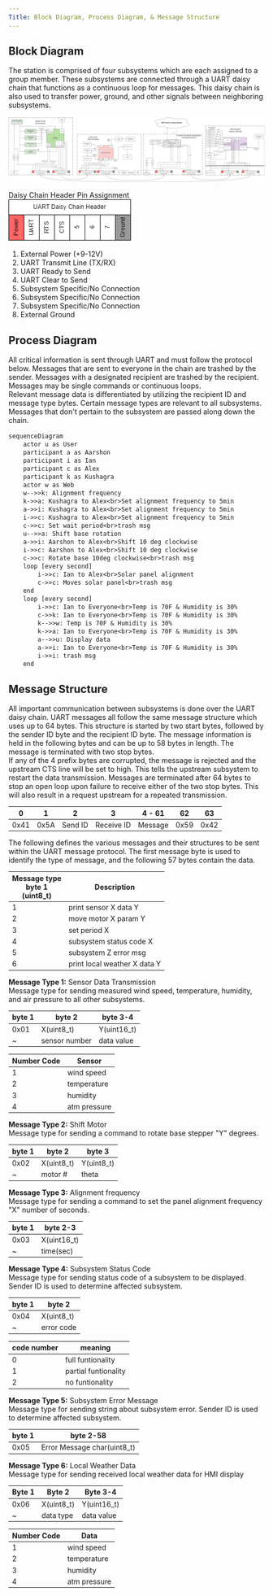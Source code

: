 ```yaml
---
Title: Block Diagram, Process Diagram, & Message Structure
---
```


## Block Diagram

The station is comprised of four subsystems which are each assigned to a group member. These subsystems are connected through a UART daisy chain that functions as a continuous loop for messages. This daisy chain is also used to transfer power, ground, and other signals between neighboring subsystems.

![block diagram](./assets/images/block.png)

Daisy Chain Header Pin Assignment  
![UART header](./assets/images/uart.png)

1. External Power (+9-12V)
2. UART Transmit Line (TX/RX)
3. UART Ready to Send
4. UART Clear to Send
5. Subsystem Specific/No Connection
6. Subsystem Specific/No Connection
7. Subsystem Specific/No Connection
8. External Ground

## Process Diagram

All critical information is sent through UART and must follow the protocol below. Messages that are sent to everyone in the chain are trashed by the sender. Messages with a designated recipient are trashed by the recipient. Messages may be single commands or continuous loops.  
Relevant message data is differentiated by utilizing the recipient ID and message type bytes. Certain message types are relevant to all subsystems. Messages that don't pertain to the subsystem are passed along down the chain.

``` mermaid
sequenceDiagram
    actor u as User
    participant a as Aarshon
    participant i as Ian
    participant c as Alex
    participant k as Kushagra
    actor w as Web
    w-->>k: Alignment frequency
    k->>a: Kushagra to Alex<br>Set alignment frequency to 5min
    a->>i: Kushagra to Alex<br>Set alignment frequency to 5min
    i->>c: Kushagra to Alex<br>Set alignment frequency to 5min
    c->>c: Set wait period<br>trash msg
    u-->>a: Shift base rotation
    a->>i: Aarshon to Alex<br>Shift 10 deg clockwise
    i->>c: Aarshon to Alex<br>Shift 10 deg clockwise
    c->>c: Rotate base 10deg clockwise<br>trash msg
    loop [every second]
        i->>c: Ian to Alex<br>Solar panel alignment
        c->>c: Moves solar panel<br>trash msg
    end
    loop [every second]
        i->>c: Ian to Everyone<br>Temp is 70F & Humidity is 30%
        c->>k: Ian to Everyone<br>Temp is 70F & Humidity is 30%
        k-->>w: Temp is 70F & Humidity is 30%
        k->>a: Ian to Everyone<br>Temp is 70F & Humidity is 30%
        a-->>u: Display data
        a->>i: Ian to Everyone<br>Temp is 70F & Humidity is 30%
        i->>i: trash msg
    end
```

## Message Structure

All important communication between subsystems is done over the UART daisy chain. UART messages all follow the same message structure which uses up to 64 bytes. This structure is started by two start bytes, followed by the sender ID byte and the recipient ID byte. The message information is held in the following bytes and can be up to 58 bytes in length. The message is terminated with two stop bytes.  
If any of the 4 prefix bytes are corrupted, the message is rejected and the upstream CTS line will be set to high. This tells the upstream subsystem to restart the data transmission. Messages are terminated after 64 bytes to stop an open loop upon failure to receive either of the two stop bytes. This will also result in a request upstream for a repeated transmission.

0    | 1    | 2       | 3          | 4 - 61  | 62   | 63
-----|------|---------|------------|---------|------|---
0x41 | 0x5A | Send ID | Receive ID | Message | 0x59 | 0x42

The following defines the various messages and their structures to be sent within the UART message protocol. The first message byte is used to identify the type of message, and the following 57 bytes contain the data.

Message type<br>byte 1<br>(uint8_t) | Description
---|---
1 | print sensor X data Y
2 | move motor X param Y
3 | set period X
4 | subsystem status code X
5 | subsystem Z error msg
6 | print local weather X data Y

**Message Type 1:** Sensor Data Transmission  
Message type for sending measured wind speed, temperature, humidity, and air pressure to all other subsystems.

byte 1     | byte 2        | byte 3-4
-----------|---------------|------------
0x01       | X(uint8_t)    | Y(uint16_t)
~          | sensor number | data value

Number Code | Sensor
------------|------
1           | wind speed
2           | temperature
3           | humidity
4           | atm pressure

**Message Type 2:** Shift Motor  
Message type for sending a command to rotate base stepper "Y" degrees.

byte 1 | byte 2     | byte 3
-------|------------|---
0x02   | X(uint8_t) | Y(uint8_t)
~      | motor #    | theta

**Message Type 3:** Alignment frequency  
Message type for sending a command to set the panel alignment frequency "X" number of seconds.

byte 1 | byte 2-3
-------|---
0x03   | X(uint16_t)
~      | time(sec)

**Message Type 4:** Subsystem Status Code  
Message type for sending status code of a subsystem to be displayed. Sender ID is used to determine affected subsystem.

byte 1 | byte 2
-------|-----------
0x04   | X(uint8_t)
~      | error code

code number | meaning
------------|--------
0 | full funtionality
1 | partial funtionality
2 | no funtionality

**Message Type 5:** Subsystem Error Message  
Message type for sending string about subsystem error. Sender ID is used to determine affected subsystem.

byte 1 | byte 2-58
-------|----------------------------
0x05   | Error Message char(uint8_t)

**Message Type 6:** Local Weather Data  
Message type for sending received local weather data for HMI display

Byte 1 | Byte 2     | Byte 3-4
-------|------------|------------
0x06   | X(uint8_t) | Y(uint16_t)
~      | data type  | data value

Number Code | Data
------------|------
1           | wind speed
2           | temperature
3           | humidity
4           | atm pressure
